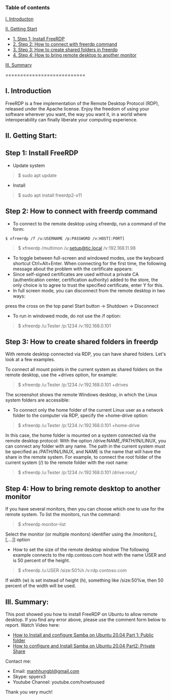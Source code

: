 ## 
### Table of contents

[I. Introducton](#modau)

[II. Getting Start](#batdau)
- [1. Step 1: Install FreeRDP](#step1)
- [2. Step 2: How to connect with freerdp command](#step2)
- [3. Step 3: How to create shared folders in freerdp](#step3)
- [4. Step 4: How to bring remote desktop to another monitor](#step4)


[III. Summary](#Tongket)

===========================

<a name="Modau"></a>
## I. Introduction
FreeRDP is a free implementation of the Remote Desktop Protocol (RDP), released under the Apache license. Enjoy the freedom of using your software wherever you want, the way you want it, in a world where interoperability can finally liberate your computing experience.
<a name="batdau"></a>
## II. Getting Start:

<a name="step1"></a>
## Step 1: Install FreeRDP
- Update system
> $ sudo apt update

- Install 
> $ sudo apt install freerdp2-x11

<a name="step2"></a>
## Step 2: How to connect with freerdp command
- To connect to the remote desktop using xfreerdp, run a command of the form:

``` $ xfreerdp /f /u:USERNAME /p:PASSWORD /v:HOST[:PORT] ```
> $ xfreerdp /multimon /u:setup@tic.local /v:192.168.11.98
- To toggle between full-screen and windowed modes, use the keyboard shortcut Ctrl+Alt+Enter.
When connecting for the first time, the following message about the problem with the certificate appears:
- Since self-signed certificates are used without a private CA (authentication center, certification authority) added to the store, the only choice is to agree to trust the specified certificate, enter Y for this.
- In full screen mode, you can disconnect from the remote desktop in two ways:

press the cross on the top panel
Start button → Shutdown → Disconnect

- To run in windowed mode, do not use the /f option:

> $ xfreerdp /u:Tester /p:1234 /v:192.168.0.101

<a name="step3"></a>
## Step 3: How to create shared folders in freerdp
With remote desktop connected via RDP, you can have shared folders. Let's look at a few examples.

To connect all mount points in the current system as shared folders on the remote desktop, use the +drives option, for example:

> $ xfreerdp /u:Tester /p:1234 /v:192.168.0.101 +drives

The screenshot shows the remote Windows desktop, in which the Linux system folders are accessible:

- To connect only the home folder of the current Linux user as a network folder to the computer via RDP, specify the +home-drive option:

> $ xfreerdp /u:Tester /p:1234 /v:192.168.0.101 +home-drive

In this case, the home folder is mounted on a system connected via the remote desktop protocol:
With the option /drive:NAME,/PATH/IN/LINUX, you can connect any folder with any name. The path in the current system must be specified as /PATH/IN/LINUX, and NAME is the name that will have the share in the remote system. For example, to connect the root folder of the current system (/) to the remote folder with the root name:

> $ xfreerdp /u:Tester /p:1234 /v:192.168.0.101 /drive:root,/

<a name="step4"></a>
## Step 4: How to bring remote desktop to another monitor
If you have several monitors, then you can choose which one to use for the remote system. To list the monitors, run the command:

> $ xfreerdp monitor-list

Select the monitor (or multiple monitors) identifier using the /monitors:<id>[,[,…]] option

- How to set the size of the remote desktop window
The following example connects to the rdp.contoso.com host with the name USER and is 50 percent of the height.

> $ xfreerdp /u:USER /size:50%h /v:rdp.contoso.com

If width (w) is set instead of height (h), something like /size:50%w, then 50 percent of the width will be used.

<a name="tongket"></a>
## III. Summary:
This post showed you how to install FreeRDP on Ubuntu to allow remote desktop. If you find any error above, please use the comment form below to report.
Watch Video here: 

- [How to Install and configure Samba on Ubuntu 20.04 Part 1:  Public folder](https://youtu.be/2o5zgA8ml38)
- [How to configure and Install Samba on Ubuntu 20.04 Part2: Private Share](https://youtu.be/6s9ZEp3xS94)

Contact me:
- Email: manhhungbl@gmail.com
- Skype: spyerx3
- Youtube Channel: youtube.com/howtoused

Thank you very much!
